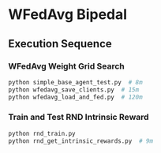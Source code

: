 # WFedAvg Bipedal

## Execution Sequence
### WFedAvg Weight Grid Search
```bash
python simple_base_agent_test.py  # 8m
python wfedavg_save_clients.py  # 15m
python wfedavg_load_and_fed.py  # 120m
```

### Train and Test RND Intrinsic Reward
```bash
python rnd_train.py
python rnd_get_intrinsic_rewards.py  # 9m
```
